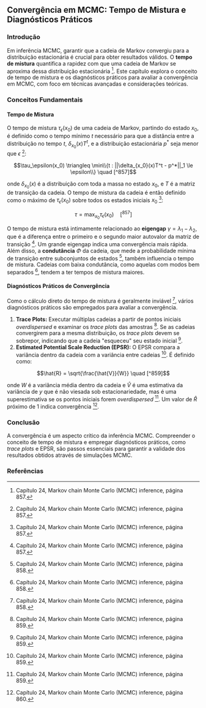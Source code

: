 ## Convergência em MCMC: Tempo de Mistura e Diagnósticos Práticos

### Introdução
Em inferência MCMC, garantir que a cadeia de Markov convergiu para a distribuição estacionária é crucial para obter resultados válidos. O **tempo de mistura** quantifica a rapidez com que uma cadeia de Markov se aproxima dessa distribuição estacionária [^857]. Este capítulo explora o conceito de tempo de mistura e os diagnósticos práticos para avaliar a convergência em MCMC, com foco em técnicas avançadas e considerações teóricas.

### Conceitos Fundamentais
#### Tempo de Mistura
O tempo de mistura $\tau_\epsilon(x_0)$ de uma cadeia de Markov, partindo do estado $x_0$, é definido como o tempo mínimo $t$ necessário para que a distância entre a distribuição no tempo $t$, $\delta_{x_0}(x)T^t$, e a distribuição estacionária $p^*$ seja menor que $\epsilon$ [^857]:

$$\tau_\epsilon(x_0) \triangleq \min\\{t : ||\delta_{x_0}(x)T^t - p^*||_1 \le \epsilon\\} \quad [^857]$$

onde $\delta_{x_0}(x)$ é a distribuição com toda a massa no estado $x_0$, e $T$ é a matriz de transição da cadeia. O tempo de mistura da cadeia é então definido como o máximo de $\tau_\epsilon(x_0)$ sobre todos os estados iniciais $x_0$ [^857]:

$$\tau = \max_{x_0} \tau_\epsilon(x_0) \quad [^857]$$

O tempo de mistura está intimamente relacionado ao **eigengap** $\gamma = \lambda_1 - \lambda_2$, que é a diferença entre o primeiro e o segundo maior autovalor da matriz de transição [^857]. Um grande eigengap indica uma convergência mais rápida. Além disso, a **condutância** $\Phi$ da cadeia, que mede a probabilidade mínima de transição entre subconjuntos de estados [^858], também influencia o tempo de mistura. Cadeias com baixa condutância, como aquelas com modos bem separados [^858], tendem a ter tempos de mistura maiores.

#### Diagnósticos Práticos de Convergência
Como o cálculo direto do tempo de mistura é geralmente inviável [^858], vários diagnósticos práticos são empregados para avaliar a convergência.

1.  **Trace Plots:** Executar múltiplas cadeias a partir de pontos iniciais *overdispersed* e examinar os *trace plots* das amostras [^859]. Se as cadeias convergirem para a mesma distribuição, os *trace plots* devem se sobrepor, indicando que a cadeia "esqueceu" seu estado inicial [^859].
2.  **Estimated Potential Scale Reduction (EPSR):** O EPSR compara a variância dentro da cadeia com a variância entre cadeias [^859]. É definido como:

$$\hat{R} = \sqrt{\frac{\hat{V}}{W}} \quad [^859]$$

onde $W$ é a variância média dentro da cadeia e $\hat{V}$ é uma estimativa da variância de $y$ que é não viesada sob estacionariedade, mas é uma superestimativa se os pontos iniciais forem *overdispersed* [^859]. Um valor de $\hat{R}$ próximo de 1 indica convergência [^860].

### Conclusão
A convergência é um aspecto crítico da inferência MCMC. Compreender o conceito de tempo de mistura e empregar diagnósticos práticos, como *trace plots* e EPSR, são passos essenciais para garantir a validade dos resultados obtidos através de simulações MCMC.

### Referências
[^857]: Capítulo 24, Markov chain Monte Carlo (MCMC) inference, página 857.
[^858]: Capítulo 24, Markov chain Monte Carlo (MCMC) inference, página 858.
[^859]: Capítulo 24, Markov chain Monte Carlo (MCMC) inference, página 859.
[^860]: Capítulo 24, Markov chain Monte Carlo (MCMC) inference, página 860.
<!-- END -->